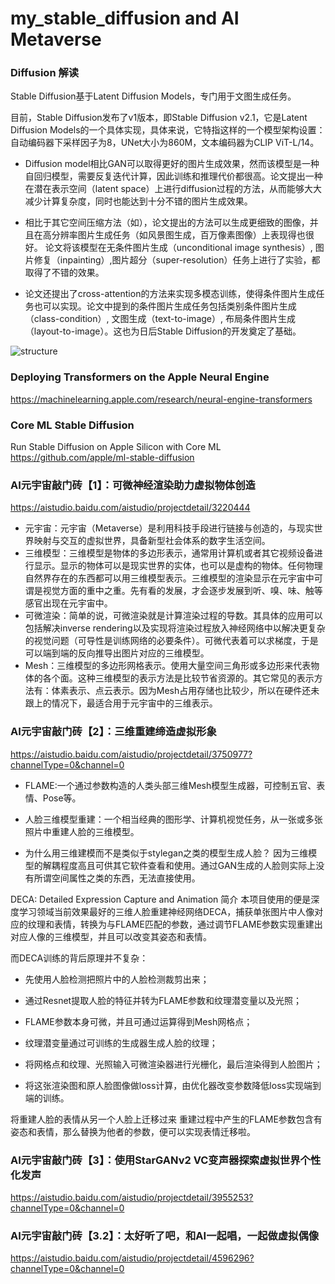 # my_stable_diffusion and AI Metaverse


### Diffusion 解读

Stable Diffusion基于Latent Diffusion Models，专门用于文图生成任务。

目前，Stable Diffusion发布了v1版本，即Stable Diffusion v2.1，它是Latent Diffusion Models的一个具体实现，具体来说，它特指这样的一个模型架构设置：自动编码器下采样因子为8，UNet大小为860M，文本编码器为CLIP ViT-L/14。


- Diffusion model相比GAN可以取得更好的图片生成效果，然而该模型是一种自回归模型，需要反复迭代计算，因此训练和推理代价都很高。论文提出一种在潜在表示空间（latent space）上进行diffusion过程的方法，从而能够大大减少计算复杂度，同时也能达到十分不错的图片生成效果。

- 相比于其它空间压缩方法（如），论文提出的方法可以生成更细致的图像，并且在高分辨率图片生成任务（如风景图生成，百万像素图像）上表现得也很好。
论文将该模型在无条件图片生成（unconditional image synthesis）, 图片修复（inpainting）,图片超分（super-resolution）任务上进行了实验，都取得了不错的效果。

- 论文还提出了cross-attention的方法来实现多模态训练，使得条件图片生成任务也可以实现。论文中提到的条件图片生成任务包括类别条件图片生成（class-condition）, 文图生成（text-to-image）, 布局条件图片生成（layout-to-image）。这也为日后Stable Diffusion的开发奠定了基础。



![structure](https://pic2.zhimg.com/80/v2-691cbd5fe5c322a3b39b3ac2c3af2de5_1440w.webp)


### Deploying Transformers on the Apple Neural Engine
https://machinelearning.apple.com/research/neural-engine-transformers

### Core ML Stable Diffusion
Run Stable Diffusion on Apple Silicon with Core ML
https://github.com/apple/ml-stable-diffusion



### AI元宇宙敲门砖【1】：可微神经渲染助力虚拟物体创造
https://aistudio.baidu.com/aistudio/projectdetail/3220444

- 元宇宙：元宇宙（Metaverse）是利用科技手段进行链接与创造的，与现实世界映射与交互的虚拟世界，具备新型社会体系的数字生活空间。
- 三维模型：三维模型是物体的多边形表示，通常用计算机或者其它视频设备进行显示。显示的物体可以是现实世界的实体，也可以是虚构的物体。任何物理自然界存在的东西都可以用三维模型表示。三维模型的渲染显示在元宇宙中可谓是视觉方面的重中之重。先有看的发展，才会逐步发展到听、嗅、味、触等感官出现在元宇宙中。
- 可微渲染：简单的说，可微渲染就是计算渲染过程的导数。其具体的应用可以包括解决inverse rendering以及实现将渲染过程放入神经网络中以解决更复杂的视觉问题（可导性是训练网络的必要条件）。可微代表着可以求梯度，于是可以端到端的反向推导出图片对应的三维模型。
- Mesh：三维模型的多边形网格表示。使用大量空间三角形或多边形来代表物体的各个面。这种三维模型的表示方法是比较节省资源的。其它常见的表示方法有：体素表示、点云表示。因为Mesh占用存储也比较少，所以在硬件还未跟上的情况下，最适合用于元宇宙中的三维表示。

### AI元宇宙敲门砖【2】：三维重建缔造虚拟形象
https://aistudio.baidu.com/aistudio/projectdetail/3750977?channelType=0&channel=0

- FLAME:一个通过参数构造的人类头部三维Mesh模型生成器，可控制五官、表情、Pose等。

- 人脸三维模型重建：一个相当经典的图形学、计算机视觉任务，从一张或多张照片中重建人脸的三维模型。

- 为什么用三维建模而不是类似于stylegan之类的模型生成人脸？
因为三维模型的解耦程度高且可供其它软件查看和使用。通过GAN生成的人脸则实际上没有所谓空间属性之类的东西，无法直接使用。


DECA: Detailed Expression Capture and Animation 简介
本项目使用的便是深度学习领域当前效果最好的三维人脸重建神经网络DECA，捕获单张图片中人像对应的纹理和表情，转换为与FLAME匹配的参数，通过调节FLAME参数实现重建出对应人像的三维模型，并且可以改变其姿态和表情。

而DECA训练的背后原理并不复杂：

- 先使用人脸检测把照片中的人脸检测裁剪出来；

- 通过Resnet提取人脸的特征并转为FLAME参数和纹理潜变量以及光照；

- FLAME参数本身可微，并且可通过运算得到Mesh网格点；

- 纹理潜变量通过可训练的生成器生成人脸的纹理；

- 将网格点和纹理、光照输入可微渲染器进行光栅化，最后渲染得到人脸图片；

- 将这张渲染图和原人脸图像做loss计算，由优化器改变参数降低loss实现端到端的训练。


将重建人脸的表情从另一个人脸上迁移过来
重建过程中产生的FLAME参数包含有姿态和表情，那么替换为他者的参数，便可以实现表情迁移啦。


### AI元宇宙敲门砖【3】：使用StarGANv2 VC变声器探索虚拟世界个性化发声
https://aistudio.baidu.com/aistudio/projectdetail/3955253?channelType=0&channel=0


### AI元宇宙敲门砖【3.2】：太好听了吧，和AI一起唱，一起做虚拟偶像
https://aistudio.baidu.com/aistudio/projectdetail/4596296?channelType=0&channel=0
